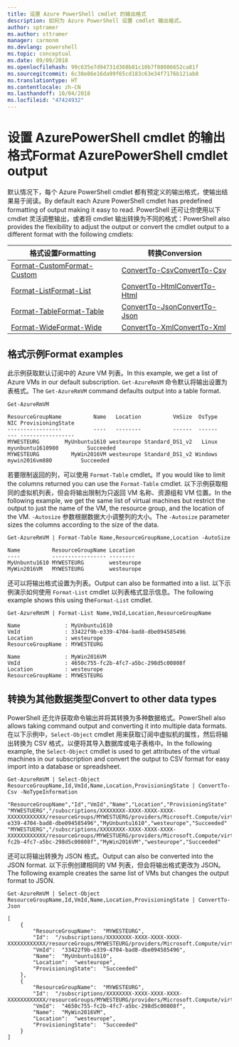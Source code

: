 ```yaml
---
title: 设置 Azure PowerShell cmdlet 的输出格式
description: 如何为 Azure PowerShell 设置 cmdlet 输出格式。
author: sptramer
ms.author: sttramer
manager: carmonm
ms.devlang: powershell
ms.topic: conceptual
ms.date: 09/09/2018
ms.openlocfilehash: 99c635e7d94731d360b81c10b7f08086652ca81f
ms.sourcegitcommit: 6c38e86e16da99f65cd183c63e34f7176b121ab8
ms.translationtype: HT
ms.contentlocale: zh-CN
ms.lasthandoff: 10/04/2018
ms.locfileid: "47424932"
---
```

# <a name="format-azurepowershell-cmdlet-output"></a><span data-ttu-id="f6c86-103">设置 AzurePowerShell cmdlet 的输出格式</span><span class="sxs-lookup"><span data-stu-id="f6c86-103">Format AzurePowerShell cmdlet output</span></span>

<span data-ttu-id="f6c86-104">默认情况下，每个 Azure PowerShell cmdlet 都有预定义的输出格式，使输出结果易于阅读。</span><span class="sxs-lookup"><span data-stu-id="f6c86-104">By default each Azure PowerShell cmdlet has predefined formatting of output making it easy to read.</span></span>  <span data-ttu-id="f6c86-105">PowerShell 还可让你使用以下 cmdlet 灵活调整输出，或者将 cmdlet 输出转换为不同的格式：</span><span class="sxs-lookup"><span data-stu-id="f6c86-105">PowerShell also provides the flexibility to adjust the output or convert the cmdlet output to a different format with the following cmdlets:</span></span>

| <span data-ttu-id="f6c86-106">格式设置</span><span class="sxs-lookup"><span data-stu-id="f6c86-106">Formatting</span></span>      | <span data-ttu-id="f6c86-107">转换</span><span class="sxs-lookup"><span data-stu-id="f6c86-107">Conversion</span></span>       |
|-----------------|------------------|
| [<span data-ttu-id="f6c86-108">Format-Custom</span><span class="sxs-lookup"><span data-stu-id="f6c86-108">Format-Custom</span></span>](/powershell/module/microsoft.powershell.utility/format-custom) | [<span data-ttu-id="f6c86-109">ConvertTo-Csv</span><span class="sxs-lookup"><span data-stu-id="f6c86-109">ConvertTo-Csv</span></span>](/powershell/module/microsoft.powershell.utility/convertto-csv)  |
| [<span data-ttu-id="f6c86-110">Format-List</span><span class="sxs-lookup"><span data-stu-id="f6c86-110">Format-List</span></span>](/powershell/module/microsoft.powershell.utility/format-list)   | [<span data-ttu-id="f6c86-111">ConvertTo-Html</span><span class="sxs-lookup"><span data-stu-id="f6c86-111">ConvertTo-Html</span></span>](/powershell/module/microsoft.powershell.utility/convertto-html) |
| [<span data-ttu-id="f6c86-112">Format-Table</span><span class="sxs-lookup"><span data-stu-id="f6c86-112">Format-Table</span></span>](/powershell/module/microsoft.powershell.utility/format-table)  | [<span data-ttu-id="f6c86-113">ConvertTo-Json</span><span class="sxs-lookup"><span data-stu-id="f6c86-113">ConvertTo-Json</span></span>](/powershell/module/microsoft.powershell.utility/convertto-json) |
| [<span data-ttu-id="f6c86-114">Format-Wide</span><span class="sxs-lookup"><span data-stu-id="f6c86-114">Format-Wide</span></span>](/powershell/module/microsoft.powershell.utility/format-wide)   | [<span data-ttu-id="f6c86-115">ConvertTo-Xml</span><span class="sxs-lookup"><span data-stu-id="f6c86-115">ConvertTo-Xml</span></span>](/powershell/module/microsoft.powershell.utility/convertto-xml)  |

## <a name="format-examples"></a><span data-ttu-id="f6c86-116">格式示例</span><span class="sxs-lookup"><span data-stu-id="f6c86-116">Format examples</span></span>

<span data-ttu-id="f6c86-117">此示例获取默认订阅中的 Azure VM 列表。</span><span class="sxs-lookup"><span data-stu-id="f6c86-117">In this example, we get a list of Azure VMs in our default subscription.</span></span>  <span data-ttu-id="f6c86-118">`Get-AzureRmVM` 命令默认将输出设置为表格式。</span><span class="sxs-lookup"><span data-stu-id="f6c86-118">The `Get-AzureRmVM` command defaults output into a table format.</span></span>

```azurepowershell-interactive
Get-AzureRmVM
```

```output
ResourceGroupName          Name   Location          VmSize  OsType              NIC ProvisioningState
-----------------          ----   --------          ------  ------              --- -----------------
MYWESTEURG        MyUnbuntu1610 westeurope Standard_DS1_v2   Linux myunbuntu1610980         Succeeded
MYWESTEURG          MyWin2016VM westeurope Standard_DS1_v2 Windows   mywin2016vm880         Succeeded
```

<span data-ttu-id="f6c86-119">若要限制返回的列，可以使用 `Format-Table` cmdlet。</span><span class="sxs-lookup"><span data-stu-id="f6c86-119">If you would like to limit the columns returned you can use the `Format-Table` cmdlet.</span></span> <span data-ttu-id="f6c86-120">以下示例获取相同的虚拟机列表，但会将输出限制为只返回 VM 名称、资源组和 VM 位置。</span><span class="sxs-lookup"><span data-stu-id="f6c86-120">In the following example, we get the same list of virtual machines but restrict the output to just the name of the VM, the resource group, and the location of the VM.</span></span>  <span data-ttu-id="f6c86-121">`-Autosize` 参数根据数据大小调整列的大小。</span><span class="sxs-lookup"><span data-stu-id="f6c86-121">The `-Autosize` parameter sizes the columns according to the size of the data.</span></span>

```azurepowershell-interactive
Get-AzureRmVM | Format-Table Name,ResourceGroupName,Location -AutoSize
```

```output
Name          ResourceGroupName Location
----          ----------------- --------
MyUnbuntu1610 MYWESTEURG        westeurope
MyWin2016VM   MYWESTEURG        westeurope
```

<span data-ttu-id="f6c86-122">还可以将输出格式设置为列表。</span><span class="sxs-lookup"><span data-stu-id="f6c86-122">Output can also be formatted into a list.</span></span> <span data-ttu-id="f6c86-123">以下示例演示如何使用 `Format-List` cmdlet 以列表格式显示信息。</span><span class="sxs-lookup"><span data-stu-id="f6c86-123">The following example shows this using the`Format-List` cmdlet.</span></span>

```azurepowershell-interactive
Get-AzureRmVM | Format-List Name,VmId,Location,ResourceGroupName
```

```output
Name              : MyUnbuntu1610
VmId              : 33422f9b-e339-4704-bad8-dbe094585496
Location          : westeurope
ResourceGroupName : MYWESTEURG

Name              : MyWin2016VM
VmId              : 4650c755-fc2b-4fc7-a5bc-298d5c00808f
Location          : westeurope
ResourceGroupName : MYWESTEURG
```

## <a name="convert-to-other-data-types"></a><span data-ttu-id="f6c86-124">转换为其他数据类型</span><span class="sxs-lookup"><span data-stu-id="f6c86-124">Convert to other data types</span></span>

<span data-ttu-id="f6c86-125">PowerShell 还允许获取命令输出并将其转换为多种数据格式。</span><span class="sxs-lookup"><span data-stu-id="f6c86-125">PowerShell also allows taking command output and converting it into multiple data formats.</span></span> <span data-ttu-id="f6c86-126">在以下示例中，`Select-Object` cmdlet 用来获取订阅中虚拟机的属性，然后将输出转换为 CSV 格式，以便将其导入数据库或电子表格中。</span><span class="sxs-lookup"><span data-stu-id="f6c86-126">In the following example, the `Select-Object` cmdlet is used to get attributes of the virtual machines in our subscription and convert the output to CSV format for easy import into a database or spreadsheet.</span></span>

```azurepowershell-interactive
Get-AzureRmVM | Select-Object ResourceGroupName,Id,VmId,Name,Location,ProvisioningState | ConvertTo-Csv -NoTypeInformation
```

```output
"ResourceGroupName","Id","VmId","Name","Location","ProvisioningState"
"MYWESTUERG","/subscriptions/XXXXXXXX-XXXX-XXXX-XXXX-XXXXXXXXXXXX/resourceGroups/MYWESTUERG/providers/Microsoft.Compute/virtualMachines/MyUnbuntu1610","33422f9b-e339-4704-bad8-dbe094585496","MyUnbuntu1610","westeurope","Succeeded"
"MYWESTUERG","/subscriptions/XXXXXXXX-XXXX-XXXX-XXXX-XXXXXXXXXXXX/resourceGroups/MYWESTUERG/providers/Microsoft.Compute/virtualMachines/MyWin2016VM","4650c755-fc2b-4fc7-a5bc-298d5c00808f","MyWin2016VM","westeurope","Succeeded"
```

<span data-ttu-id="f6c86-127">还可以将输出转换为 JSON 格式。</span><span class="sxs-lookup"><span data-stu-id="f6c86-127">Output can also be converted into the JSON format.</span></span>  <span data-ttu-id="f6c86-128">以下示例创建相同的 VM 列表，但会将输出格式更改为 JSON。</span><span class="sxs-lookup"><span data-stu-id="f6c86-128">The following example creates the same list of VMs but changes the output format to JSON.</span></span>

```azurepowershell-interactive
Get-AzureRmVM | Select-Object ResourceGroupName,Id,VmId,Name,Location,ProvisioningState | ConvertTo-Json
```

```output
[
    {
        "ResourceGroupName":  "MYWESTEURG",
        "Id":  "/subscriptions/XXXXXXXX-XXXX-XXXX-XXXX-XXXXXXXXXXXX/resourceGroups/MYWESTEURG/providers/Microsoft.Compute/virtualMachines/MyUnbuntu1610",
        "VmId":  "33422f9b-e339-4704-bad8-dbe094585496",
        "Name":  "MyUnbuntu1610",
        "Location":  "westeurope",
        "ProvisioningState":  "Succeeded"
    },
    {
        "ResourceGroupName":  "MYWESTEURG",
        "Id":  "/subscriptions/XXXXXXXX-XXXX-XXXX-XXXX-XXXXXXXXXXXX/resourceGroups/MYWESTEURG/providers/Microsoft.Compute/virtualMachines/MyWin2016VM",
        "VmId":  "4650c755-fc2b-4fc7-a5bc-298d5c00808f",
        "Name":  "MyWin2016VM",
        "Location":  "westeurope",
        "ProvisioningState":  "Succeeded"
    }
]
```
